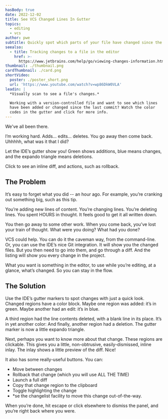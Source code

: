 ```yaml
---
hasBody: true
date: 2022-12-02
title: See VCS Changed Lines In Gutter
topics:
  - editing
  - vcs
author: pwe
subtitle: Quickly spot which parts of your file have changed since the last commit.
seealso:
  - title: Tracking changes to a file in the editor
    href: >-
      https://www.jetbrains.com/help/go/viewing-changes-information.html#local_changes
thumbnail: ./thumbnail.png
cardThumbnail: ./card.png
shortVideo:
  poster: ./poster_short.png
  url: 'https://www.youtube.com/watch?v=wp86DkW0VLA'
leadin: |
  *Visually scan to see a file's changes.*    

  Working with a version-controlled file and want to see which lines 
  have been added or changed since the last commit? Watch the color 
  codes in the gutter and click for more info.
---
```

We've all been there.

I’m working hard. Adds... edits... deletes.
You go away then come back. 
Uhhhhh, what was it that I did?

Let the IDE’s gutter show you! Green shows additions, blue means changes, and the expando triangle means deletions.

Click to see an inline diff, and actions, such as rollback.


## The Problem

It’s easy to forget what you did -- an hour ago.
For example, you’re cranking out something big, such as this tip.

You’re adding new lines of content.
You’re changing lines.
You’re deleting lines. 
You spent HOURS in thought. 
It feels good to get it all written down.

You then go away to some other work. 
When you come back, you’ve lost your train of thought. 
What were you doing? 
What had you done?

VCS could help.
You can do it the caveman way, from the command-line.
Or, you can use the IDE’s nice Git integration. 
It will show you the changed files. 
But you then need to go into them, and go through a diff.
And the listing will show you every change in the project.

What you want is something in the editor, to use while you’re editing, at a glance, what’s changed. 
So you can stay in the flow.

## The Solution

Use the IDE’s gutter markers to spot changes with just a quick look. 
Changed regions have a color block. 
Maybe one region was added: it’s in green.
Maybe another had an edit: it’s in blue.

A third region had the line contents deleted, with a blank line in its place. 
It’s in yet another color:
And finally, another region had a deletion. 
The gutter marker is now a little expando triangle.

Next, perhaps you want to know more about that change. 
These regions are clickable.
This gives you a little, non-obtrusive, easily-dismissed, inline inlay.
The inlay shows a little preview of the diff. 
Nice!

It also has some really-useful buttons. 
You can:

- Move between changes
- Rollback that change (which you will use ALL THE TIME)
- Launch a full diff
- Copy that change region to the clipboard
- Toggle highlighting the change
- *se the changelist facility to move this change out-of-the-way.

When you’re done, hit escape or click elsewhere to dismiss the panel, and you’re right back where you were.
